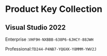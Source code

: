 
# Product Key Collection

## Visual Studio 2022

Enterprise :```VHF9H-NXBBB-638P6-6JHCY-88JWH```

Professional:```TD244-P4NB7-YQ6XK-Y8MMM-YWV2J```
```